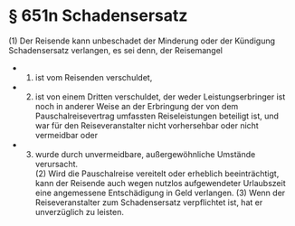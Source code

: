 # § 651n Schadensersatz
(1) Der Reisende kann unbeschadet der Minderung oder der Kündigung Schadensersatz verlangen, es sei denn, der Reisemangel
* 1. ist vom Reisenden verschuldet,
* 2. ist von einem Dritten verschuldet, der weder Leistungserbringer ist noch in anderer Weise an der Erbringung der von dem Pauschalreisevertrag umfassten Reiseleistungen beteiligt ist, und war für den Reiseveranstalter nicht vorhersehbar oder nicht vermeidbar oder
* 3. wurde durch unvermeidbare, außergewöhnliche Umstände verursacht.  
(2) Wird die Pauschalreise vereitelt oder erheblich beeinträchtigt, kann der Reisende auch wegen nutzlos aufgewendeter Urlaubszeit eine angemessene Entschädigung in Geld verlangen.
(3) Wenn der Reiseveranstalter zum Schadensersatz verpflichtet ist, hat er unverzüglich zu leisten.